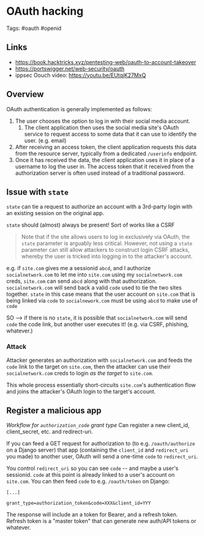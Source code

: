 # OAuth hacking
Tags: #oauth #openid

## Links
- https://book.hacktricks.xyz/pentesting-web/oauth-to-account-takeover
- https://portswigger.net/web-security/oauth
- ippsec Oouch video: https://youtu.be/EUtqjK27MxQ

## Overview
OAuth authentication is generally implemented as follows:
1.  The user chooses the option to log in with their social media account. 
	1.  The client application then uses the social media site's OAuth service to request access to some data that it can use to identify the user. (e.g. email)
2.  After receiving an access token, the client application requests this data from the resource server, typically from a dedicated `/userinfo` endpoint.
3.  Once it has received the data, the client application uses it in place of a username to log the user in. The access token that it received from the authorization server is often used instead of a traditional password.

## Issue with `state`
`state` can tie a request to authorize an account with a 3rd-party login with an existing session on the original app.

`state` should (almost) always be present! Sort of works like a CSRF
> Note that if the site allows users to log in exclusively via OAuth, the `state` parameter is arguably less critical. However, not using a `state` parameter can still allow attackers to construct login CSRF attacks, whereby the user is tricked into logging in to the attacker's account.

e.g. if `site.com` gives me a sessionid `abcd`, and I authorize `socialnetwork.com` to let me into `site.com` using my `socialnetwork.com` creds, `site.com` can send `abcd` along with that authorization.
`socialnetwork.com` will send back a valid `code` used to tie the two sites together. 
`state` in this case means that the user account on `site.com` that is being linked via `code` to `socialnework.com` must be using `abcd` to make use of `code`

SO --> if there is no `state`, it is possible that `socialnetwork.com` will send `code` the code link, but another user executes it! (e.g. via CSRF, phishing, whatever.)
### Attack
Attacker generates an authorization with `socialnetwork.com` and feeds the `code` link to the target on `site.com`, then the attacker can use their `socialnetwork.com` creds to login _as the target_ to `site.com`. 

This whole process essentially short-circuits `site.com`'s authentication flow and joins the attacker's OAuth login to the target's account.


## Register a malicious app
_Workflow for `authorization_code` grant type_
Can register a new client_id, client_secret, etc. and redirect-uri. 

If you can feed a GET request for authorization to (to e.g. `/oauth/authorize` on a Django server) that app (containing the `client_id` and `redirect_uri` you made) to another user, OAuth will send a one-time `code` to `redirect_uri`. 

You control `redirect_uri` so you can see `code` -- and maybe a user's sessionid.
`code` at this point is already linked to a user's account on `site.com`. You can then feed `code` to e.g. `/oauth/token` on Django:

```POST /oauth/token
[...]

grant_type=authorization_token&code=XXX&client_id=YYY
```

The response will include an a token for Bearer, and a refresh token. Refresh token is a "master token" that can generate new auth/API tokens or whatever.

